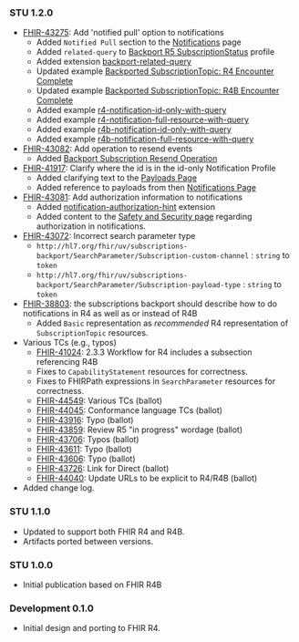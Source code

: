 ### STU 1.2.0

* [FHIR-43275](https://jira.hl7.org/browse/FHIR-43275): Add 'notified pull' option to notifications
  * Added `Notified Pull` section to the [Notifications](notifications.html) page
  * Added `related-query` to [Backport R5 SubscriptionStatus](StructureDefinition-backport-subscription-status-r4.html) profile
  * Added extension [backport-related-query](StructureDefinition-backport-related-query.html)
  * Updated example [Backported SubscriptionTopic: R4 Encounter Complete](Basic-r4-encounter-complete.html)
  * Updated example [Backported SubscriptionTopic: R4B Encounter Complete](SubscriptionTopic-r4b-encounter-complete.html)
  * Added example [r4-notification-id-only-with-query](Bundle-r4-notification-id-only-with-query.html)
  * Added example [r4-notification-full-resource-with-query](Bundle-r4-notification-full-resource-with-query.html)
  * Added example [r4b-notification-id-only-with-query](Bundle-r4b-notification-id-only-with-query.html)
  * Added example [r4b-notification-full-resource-with-query](Bundle-r4b-notification-full-resource-with-query.html)
* [FHIR-43082](https://jira.hl7.org/browse/FHIR-43082): Add operation to resend events
  * Added [Backport Subscription Resend Operation](OperationDefinition-backport-subscription-resend.html)
* [FHIR-41917](https://jira.hl7.org/browse/FHIR-41917): Clarify where the id is in the id-only Notification Profile
  * Added clarifying text to the [Payloads Page](payloads.html)
  * Added reference to payloads from then [Notifications Page](notifications.html)
* [FHIR-43081](https://jira.hl7.org/browse/FHIR-43081): Add authorization information to notifications
  * Added [notification-authorization-hint](StructureDefinition-notification-authorization-hint.html) extension
  * Added content to the [Safety and Security page](safety_security.html) regarding authorization in notifications.
* [FHIR-43072](https://jira.hl7.org/browse/FHIR-43072): Incorrect search parameter type
  * `http://hl7.org/fhir/uv/subscriptions-backport/SearchParameter/Subscription-custom-channel` : `string` to `token`
  * `http://hl7.org/fhir/uv/subscriptions-backport/SearchParameter/Subscription-payload-type` : `string` to `token`
* [FHIR-38803](https://jira.hl7.org/browse/FHIR-38803): the subscriptions backport should describe how to do notifications in R4 as well as or instead of R4B
  * Added `Basic` representation as *recommended* R4 representation of `SubscriptionTopic` resources.
* Various TCs (e.g., typos)
  * [FHIR-41024](https://jira.hl7.org/browse/FHIR-41024): 2.3.3 Workflow for R4 includes a subsection referencing R4B
  * Fixes to `CapabilityStatement` resources for correctness.
  * Fixes to FHIRPath expressions in `SearchParameter` resources for correctness.
  * [FHIR-44549](https://jira.hl7.org/browse/FHIR-44549): Various TCs (ballot)
  * [FHIR-44045](https://jira.hl7.org/browse/FHIR-44045): Conformance language TCs (ballot)
  * [FHIR-43916](https://jira.hl7.org/browse/FHIR-43916): Typo (ballot)
  * [FHIR-43859](https://jira.hl7.org/browse/FHIR-43859): Review R5 "in progress" wordage (ballot)
  * [FHIR-43706](https://jira.hl7.org/browse/FHIR-43706): Typos (ballot)
  * [FHIR-43611](https://jira.hl7.org/browse/FHIR-43611): Typo (ballot)
  * [FHIR-43606](https://jira.hl7.org/browse/FHIR-43606): Typo (ballot)
  * [FHIR-43726](https://jira.hl7.org/browse/FHIR-43726): Link for Direct (ballot)
  * [FHIR-44040](https://jira.hl7.org/browse/FHIR-44040): Update URLs to be explicit to R4/R4B (ballot)
* Added change log.

### STU 1.1.0

* Updated to support both FHIR R4 and R4B.
* Artifacts ported between versions.

### STU 1.0.0

* Initial publication based on FHIR R4B

### Development 0.1.0

* Initial design and porting to FHIR R4.